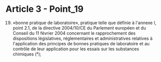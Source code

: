 # Article 3 - Point_19

19) «bonne pratique de laboratoire», pratique telle que définie à l'annexe I, point 2.1, de la directive 2004/10/CE du Parlement européen et du Conseil du 11 février 2004 concernant le rapprochement des dispositions législatives, réglementaires et administratives relatives à l'application des principes de bonnes pratiques de laboratoire et au contrôle de leur application pour les essais sur les substances chimiques (²);
